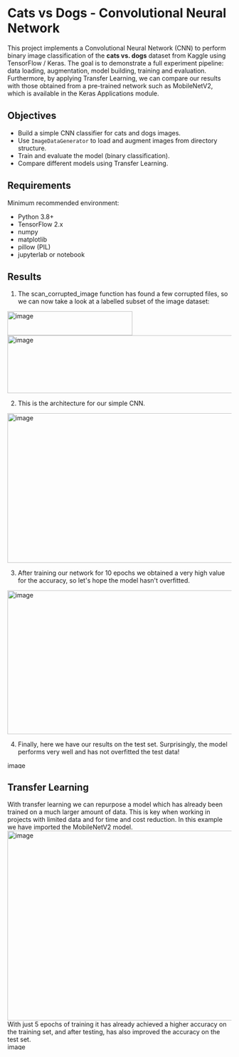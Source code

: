 # Cats vs Dogs - Convolutional Neural Network

This project implements a Convolutional Neural Network (CNN) to perform binary image classification of the **cats vs. dogs** dataset from Kaggle using TensorFlow / Keras. The goal is to demonstrate a full experiment pipeline: data loading, augmentation, model building, training and evaluation. Furthermore, by applying Transfer Learning, we can compare our results with those obtained from a pre-trained network such as MobileNetV2, which is available in the Keras Applications module.

## Objectives
- Build a simple CNN classifier for cats and dogs images.
- Use `ImageDataGenerator` to load and augment images from directory structure.
- Train and evaluate the model (binary classification).
- Compare different models using Transfer Learning.

## Requirements
Minimum recommended environment:
- Python 3.8+  
- TensorFlow 2.x  
- numpy  
- matplotlib  
- pillow (PIL)  
- jupyterlab or notebook

## Results
1. The scan_corrupted_image function has found a few corrupted files, so we can now take a look at a labelled subset of the image dataset:
<img width="281" height="54" alt="image" src="https://github.com/user-attachments/assets/03c9d544-60cc-47fa-b6e4-d36a75a30b3b" />
<br>
<img width="559" height="130" alt="image" src="https://github.com/user-attachments/assets/bd09c586-3552-419e-b6b4-ed2cf04722d6" />

2. This is the architecture for our simple CNN. 
<img width="527" height="336" alt="image" src="https://github.com/user-attachments/assets/e8928205-b7e4-4c73-8585-1d2d142febe8" />

3. After training our network for 10 epochs we obtained a very high value for the accuracy, so let's hope the model hasn't overfitted.
<img width="512" height="323" alt="image" src="https://github.com/user-attachments/assets/8ce4da00-ab55-4f15-b609-d3ed9b74ba47" />

4. Finally, here we have our results on the test set. Surprisingly, the model performs very well and has not overfitted the test data!
<img width="172" height="15" alt="image" src="https://github.com/user-attachments/assets/76ce8406-1160-442f-b3cd-73c0d6a50fde" />

## Transfer Learning
With transfer learning we can repurpose a model which has already been trained on a much larger amount of data. This is key when working in projects with limited data and for time and cost reduction. 
In this example we have imported the MobileNetV2 model.
<img width="607" height="426" alt="image" src="https://github.com/user-attachments/assets/bdbb7163-29d5-4c5b-b4b9-c4a92938549a" />
<br>
With just 5 epochs of training it has already achieved a higher accuracy on the training set, and after testing, has also improved the accuracy on the test set.
<br>
<img width="174" height="15" alt="image" src="https://github.com/user-attachments/assets/b0bde5e7-2b2c-4390-a1b6-bf76dfd83d6f" />
